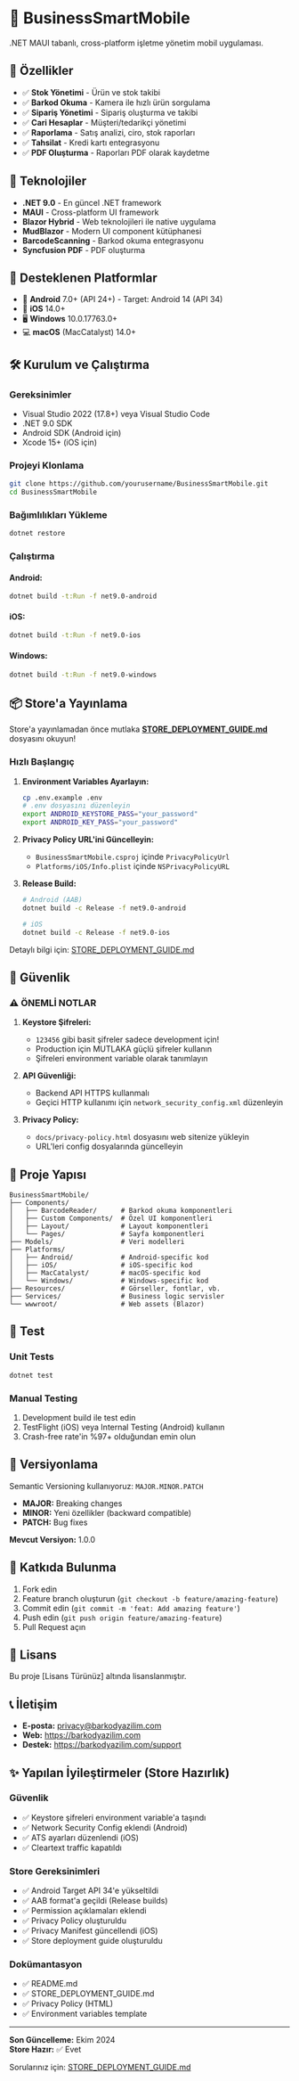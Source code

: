# 📱 BusinessSmartMobile

.NET MAUI tabanlı, cross-platform işletme yönetim mobil uygulaması.

## 🎯 Özellikler

- ✅ **Stok Yönetimi** - Ürün ve stok takibi
- ✅ **Barkod Okuma** - Kamera ile hızlı ürün sorgulama
- ✅ **Sipariş Yönetimi** - Sipariş oluşturma ve takibi
- ✅ **Cari Hesaplar** - Müşteri/tedarikçi yönetimi
- ✅ **Raporlama** - Satış analizi, ciro, stok raporları
- ✅ **Tahsilat** - Kredi kartı entegrasyonu
- ✅ **PDF Oluşturma** - Raporları PDF olarak kaydetme

## 🚀 Teknolojiler

- **.NET 9.0** - En güncel .NET framework
- **MAUI** - Cross-platform UI framework
- **Blazor Hybrid** - Web teknolojileri ile native uygulama
- **MudBlazor** - Modern UI component kütüphanesi
- **BarcodeScanning** - Barkod okuma entegrasyonu
- **Syncfusion PDF** - PDF oluşturma

## 📱 Desteklenen Platformlar

- 🤖 **Android** 7.0+ (API 24+) - Target: Android 14 (API 34)
- 🍎 **iOS** 14.0+
- 🖥️ **Windows** 10.0.17763.0+
- 💻 **macOS** (MacCatalyst) 14.0+

## 🛠️ Kurulum ve Çalıştırma

### Gereksinimler

- Visual Studio 2022 (17.8+) veya Visual Studio Code
- .NET 9.0 SDK
- Android SDK (Android için)
- Xcode 15+ (iOS için)

### Projeyi Klonlama

```bash
git clone https://github.com/yourusername/BusinessSmartMobile.git
cd BusinessSmartMobile
```

### Bağımlılıkları Yükleme

```bash
dotnet restore
```

### Çalıştırma

#### Android:
```bash
dotnet build -t:Run -f net9.0-android
```

#### iOS:
```bash
dotnet build -t:Run -f net9.0-ios
```

#### Windows:
```bash
dotnet build -t:Run -f net9.0-windows
```

## 📦 Store'a Yayınlama

Store'a yayınlamadan önce mutlaka [**STORE_DEPLOYMENT_GUIDE.md**](STORE_DEPLOYMENT_GUIDE.md) dosyasını okuyun!

### Hızlı Başlangıç

1. **Environment Variables Ayarlayın:**
   ```bash
   cp .env.example .env
   # .env dosyasını düzenleyin
   export ANDROID_KEYSTORE_PASS="your_password"
   export ANDROID_KEY_PASS="your_password"
   ```

2. **Privacy Policy URL'ini Güncelleyin:**
   - `BusinessSmartMobile.csproj` içinde `PrivacyPolicyUrl`
   - `Platforms/iOS/Info.plist` içinde `NSPrivacyPolicyURL`

3. **Release Build:**
   ```bash
   # Android (AAB)
   dotnet build -c Release -f net9.0-android
   
   # iOS
   dotnet build -c Release -f net9.0-ios
   ```

Detaylı bilgi için: [STORE_DEPLOYMENT_GUIDE.md](STORE_DEPLOYMENT_GUIDE.md)

## 🔐 Güvenlik

### ⚠️ ÖNEMLİ NOTLAR

1. **Keystore Şifreleri:**
   - `123456` gibi basit şifreler sadece development için!
   - Production için MUTLAKA güçlü şifreler kullanın
   - Şifreleri environment variable olarak tanımlayın

2. **API Güvenliği:**
   - Backend API HTTPS kullanmalı
   - Geçici HTTP kullanımı için `network_security_config.xml` düzenleyin

3. **Privacy Policy:**
   - `docs/privacy-policy.html` dosyasını web sitenize yükleyin
   - URL'leri config dosyalarında güncelleyin

## 📂 Proje Yapısı

```
BusinessSmartMobile/
├── Components/
│   ├── BarcodeReader/      # Barkod okuma komponentleri
│   ├── Custom Components/  # Özel UI komponentleri
│   ├── Layout/             # Layout komponentleri
│   └── Pages/              # Sayfa komponentleri
├── Models/                 # Veri modelleri
├── Platforms/             
│   ├── Android/            # Android-specific kod
│   ├── iOS/                # iOS-specific kod
│   ├── MacCatalyst/        # macOS-specific kod
│   └── Windows/            # Windows-specific kod
├── Resources/              # Görseller, fontlar, vb.
├── Services/               # Business logic servisler
└── wwwroot/                # Web assets (Blazor)
```

## 🧪 Test

### Unit Tests
```bash
dotnet test
```

### Manual Testing
1. Development build ile test edin
2. TestFlight (iOS) veya Internal Testing (Android) kullanın
3. Crash-free rate'in %97+ olduğundan emin olun

## 📝 Versiyonlama

Semantic Versioning kullanıyoruz: `MAJOR.MINOR.PATCH`

- **MAJOR:** Breaking changes
- **MINOR:** Yeni özellikler (backward compatible)
- **PATCH:** Bug fixes

**Mevcut Versiyon:** 1.0.0

## 🤝 Katkıda Bulunma

1. Fork edin
2. Feature branch oluşturun (`git checkout -b feature/amazing-feature`)
3. Commit edin (`git commit -m 'feat: Add amazing feature'`)
4. Push edin (`git push origin feature/amazing-feature`)
5. Pull Request açın

## 📄 Lisans

Bu proje [Lisans Türünüz] altında lisanslanmıştır.

## 📞 İletişim

- **E-posta:** privacy@barkodyazilim.com
- **Web:** https://barkodyazilim.com
- **Destek:** https://barkodyazilim.com/support

## ✨ Yapılan İyileştirmeler (Store Hazırlık)

### Güvenlik
- ✅ Keystore şifreleri environment variable'a taşındı
- ✅ Network Security Config eklendi (Android)
- ✅ ATS ayarları düzenlendi (iOS)
- ✅ Cleartext traffic kapatıldı

### Store Gereksinimleri
- ✅ Android Target API 34'e yükseltildi
- ✅ AAB format'a geçildi (Release builds)
- ✅ Permission açıklamaları eklendi
- ✅ Privacy Policy oluşturuldu
- ✅ Privacy Manifest güncellendi (iOS)
- ✅ Store deployment guide oluşturuldu

### Dokümantasyon
- ✅ README.md
- ✅ STORE_DEPLOYMENT_GUIDE.md
- ✅ Privacy Policy (HTML)
- ✅ Environment variables template

---

**Son Güncelleme:** Ekim 2024  
**Store Hazır:** ✅ Evet

Sorularınız için: [STORE_DEPLOYMENT_GUIDE.md](STORE_DEPLOYMENT_GUIDE.md)

